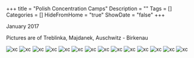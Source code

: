 +++
title = "Polish Concentration Camps"
Description = ""
Tags = []
Categories = []
HideFromHome = "true"
ShowDate = "false"
+++

January 2017

Pictures are of Treblinka, Majdanek, Auschwitz - Birkenau

<img src="/photos/poland-pics/1.jpg" class="photo" alt="xc">

<img src="/photos/poland-pics/2.jpg" class="photo" alt="xc">

<img src="/photos/poland-pics/3.jpg" class="photo" alt="xc">

<img src="/photos/poland-pics/4.jpg" class="photo" alt="xc">

<img src="/photos/poland-pics/5.jpg" class="photo" alt="xc">

<img src="/photos/poland-pics/6.jpg" class="photo" alt="xc">

<img src="/photos/poland-pics/7.jpg" class="photo" alt="xc">

<img src="/photos/poland-pics/8.jpg" class="photo" alt="xc">

<img src="/photos/poland-pics/9.jpg" class="photo" alt="xc">

<img src="/photos/poland-pics/10.jpg" class="photo" alt="xc">

<img src="/photos/poland-pics/11.jpg" class="photo" alt="xc">

<img src="/photos/poland-pics/12.jpg" class="photo" alt="xc">

<img src="/photos/poland-pics/13.jpg" class="photo" alt="xc">

<img src="/photos/poland-pics/14.jpg" class="photo" alt="xc">
